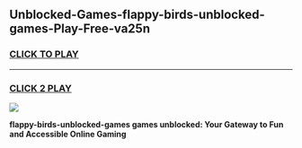 
## Unblocked-Games-flappy-birds-unblocked-games-Play-Free-va25n
<h3>
<a href="https://premium76.site?title=flappy-birds-unblocked-games&ref=20A">CLICK TO PLAY</a></h3>
<hr>

<h3>
<a href="https://premium76.site?title=flappy-birds-unblocked-games&ref=20A">CLICK 2 PLAY</a>
  
</h3>

<a href="https://premium76.site?title=flappy-birds-unblocked-games&ref=20A"><img src="https://clearcache.store/games.png"></a>


**flappy-birds-unblocked-games games unblocked: Your Gateway to Fun and Accessible Online Gaming**
